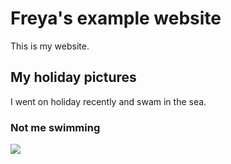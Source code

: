 # Freya's example website

This is my website.

## My holiday pictures

I went on holiday recently and swam in the sea.


### Not me swimming
![](https://www.rd.com/wp-content/uploads/2019/06/swim-ocean.jpg)
